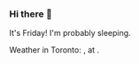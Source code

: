 ### Hi there :wave:

It's Friday! I'm probably sleeping.

Weather in Toronto: <html>, at <head><title>500 Internal Server Error</title></head>.
